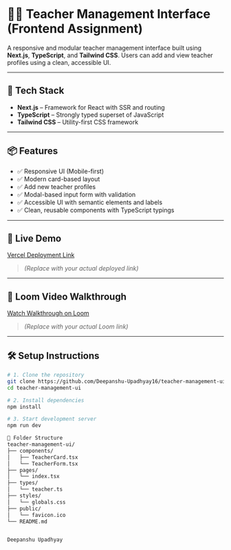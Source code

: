 # 👩‍🏫 Teacher Management Interface (Frontend Assignment)

A responsive and modular teacher management interface built using **Next.js**, **TypeScript**, and **Tailwind CSS**. Users can add and view teacher profiles using a clean, accessible UI.

---

## 🚀 Tech Stack

- **Next.js** – Framework for React with SSR and routing
- **TypeScript** – Strongly typed superset of JavaScript
- **Tailwind CSS** – Utility-first CSS framework

---

## 📦 Features

- ✅ Responsive UI (Mobile-first)
- ✅ Modern card-based layout
- ✅ Add new teacher profiles
- ✅ Modal-based input form with validation
- ✅ Accessible UI with semantic elements and labels
- ✅ Clean, reusable components with TypeScript typings

---

## 🔗 Live Demo

[Vercel Deployment Link](https://your-vercel-link.vercel.app)  
> *(Replace with your actual deployed link)*

---

## 🎥 Loom Video Walkthrough

[Watch Walkthrough on Loom](https://www.loom.com/share/your-video-id)  
> *(Replace with your actual Loom link)*

---

## 🛠 Setup Instructions

```bash
# 1. Clone the repository
git clone https://github.com/Deepanshu-Upadhyay16/teacher-management-ui.git
cd teacher-management-ui

# 2. Install dependencies
npm install

# 3. Start development server
npm run dev

📁 Folder Structure
teacher-management-ui/
├── components/
│   ├── TeacherCard.tsx
│   └── TeacherForm.tsx
├── pages/
│   └── index.tsx
├── types/
│   └── teacher.ts
├── styles/
│   └── globals.css
├── public/
│   └── favicon.ico
└── README.md


Deepanshu Upadhyay


